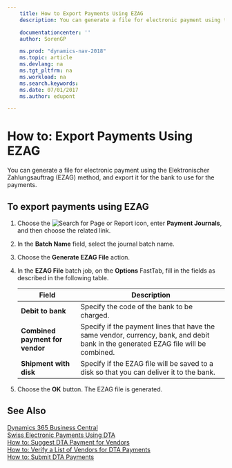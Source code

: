 ```yaml
---
    title: How to Export Payments Using EZAG
    description: You can generate a file for electronic payment using the Elektronischer Zahlungsauftrag (EZAG) method, and export it for the bank to use for the payments.

    documentationcenter: ''
    author: SorenGP

    ms.prod: "dynamics-nav-2018"
    ms.topic: article
    ms.devlang: na
    ms.tgt_pltfrm: na
    ms.workload: na
    ms.search.keywords:
    ms.date: 07/01/2017
    ms.author: edupont

---
```

# How to: Export Payments Using EZAG
You can generate a file for electronic payment using the Elektronischer Zahlungsauftrag (EZAG) method, and export it for the bank to use for the payments.  

## To export payments using EZAG  

1.  Choose the ![Search for Page or Report](../../media/ui-search/search_small.png "Search for Page or Report icon") icon, enter **Payment Journals**, and then choose the related link.  
2.  In the **Batch Name** field, select the journal batch name.  
3.  Choose the **Generate EZAG File** action.  
4.  In the **EZAG File** batch job, on the **Options** FastTab, fill in the fields as described in the following table.  

    |Field|Description|  
    |---------------------------------|---------------------------------------|  
    |**Debit to bank**|Specify the code of the bank to be charged.|  
    |**Combined payment for vendor**|Specify if the payment lines that have the same vendor, currency, bank, and debit bank in the generated EZAG file will be combined.|  
    |**Shipment with disk**|Specify if the EZAG file will be saved to a disk so that you can deliver it to the bank.|  

5.  Choose the **OK** button. The EZAG file is generated.  

## See Also
[Dynamics 365 Business Central](https://docs.microsoft.com/dynamics365/business-central/)  
[Swiss Electronic Payments Using DTA](swiss-electronic-payments-using-dta.md)   
 [How to: Suggest DTA Payment for Vendors](how-to-suggest-dta-payment-for-vendors.md)   
 [How to: Verify a List of Vendors for DTA Payments](how-to-verify-a-list-of-vendors-for-dta-payments.md)   
 [How to: Submit DTA Payments](how-to-submit-dta-payments.md) 
